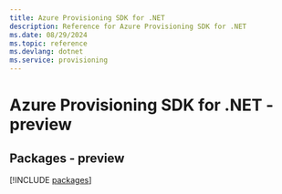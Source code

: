 ```yaml
---
title: Azure Provisioning SDK for .NET
description: Reference for Azure Provisioning SDK for .NET
ms.date: 08/29/2024
ms.topic: reference
ms.devlang: dotnet
ms.service: provisioning
---
```

# Azure Provisioning SDK for .NET - preview
## Packages - preview
[!INCLUDE [packages](provisioning-index.md)]